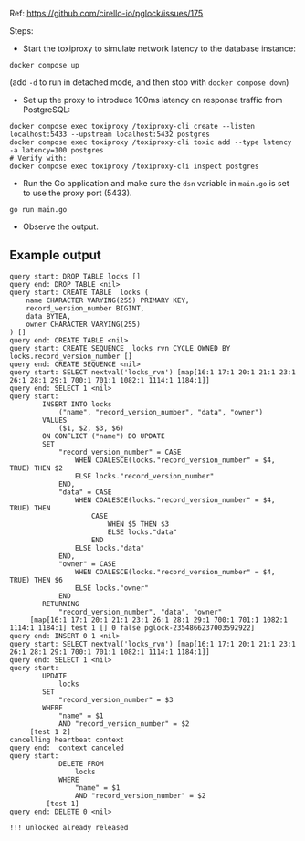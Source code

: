 Ref: https://github.com/cirello-io/pglock/issues/175

Steps:

- Start the toxiproxy to simulate network latency to the database instance:

```shell
docker compose up
```

(add `-d` to run in detached mode, and then stop with `docker compose down`)

- Set up the proxy to introduce 100ms latency on response traffic from PostgreSQL:

```shell
docker compose exec toxiproxy /toxiproxy-cli create --listen localhost:5433 --upstream localhost:5432 postgres
docker compose exec toxiproxy /toxiproxy-cli toxic add --type latency -a latency=100 postgres
# Verify with:
docker compose exec toxiproxy /toxiproxy-cli inspect postgres
```

- Run the Go application and make sure the `dsn` variable in `main.go` is set to use the proxy port (5433).

```shell
go run main.go
```

- Observe the output.

## Example output

```
query start: DROP TABLE locks []
query end: DROP TABLE <nil>
query start: CREATE TABLE  locks (
	name CHARACTER VARYING(255) PRIMARY KEY,
	record_version_number BIGINT,
	data BYTEA,
	owner CHARACTER VARYING(255)
) []
query end: CREATE TABLE <nil>
query start: CREATE SEQUENCE  locks_rvn CYCLE OWNED BY locks.record_version_number []
query end: CREATE SEQUENCE <nil>
query start: SELECT nextval('locks_rvn') [map[16:1 17:1 20:1 21:1 23:1 26:1 28:1 29:1 700:1 701:1 1082:1 1114:1 1184:1]]
query end: SELECT 1 <nil>
query start:
		INSERT INTO locks
			("name", "record_version_number", "data", "owner")
		VALUES
			($1, $2, $3, $6)
		ON CONFLICT ("name") DO UPDATE
		SET
			"record_version_number" = CASE
				WHEN COALESCE(locks."record_version_number" = $4, TRUE) THEN $2
				ELSE locks."record_version_number"
			END,
			"data" = CASE
				WHEN COALESCE(locks."record_version_number" = $4, TRUE) THEN
					CASE
						WHEN $5 THEN $3
						ELSE locks."data"
					END
				ELSE locks."data"
			END,
			"owner" = CASE
				WHEN COALESCE(locks."record_version_number" = $4, TRUE) THEN $6
				ELSE locks."owner"
			END
		RETURNING
			"record_version_number", "data", "owner"
	 [map[16:1 17:1 20:1 21:1 23:1 26:1 28:1 29:1 700:1 701:1 1082:1 1114:1 1184:1] test 1 [] 0 false pglock-2354866237003592922]
query end: INSERT 0 1 <nil>
query start: SELECT nextval('locks_rvn') [map[16:1 17:1 20:1 21:1 23:1 26:1 28:1 29:1 700:1 701:1 1082:1 1114:1 1184:1]]
query end: SELECT 1 <nil>
query start:
		UPDATE
			locks
		SET
			"record_version_number" = $3
		WHERE
			"name" = $1
			AND "record_version_number" = $2
	 [test 1 2]
cancelling heartbeat context
query end:  context canceled
query start:
			DELETE FROM
				locks
			WHERE
				"name" = $1
				AND "record_version_number" = $2
		 [test 1]
query end: DELETE 0 <nil>

!!! unlocked already released
```
